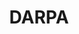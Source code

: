 ---
# This topic lives at
# https://digital.gov/topics/darpa

slug: "darpa"

# Topic Title
title: "DARPA"

# description — keep it short and clear
summary: ""


# Weight
weight: 1

# For more information on managing topics,
# see https://github.com/GSA/digitalgov.gov/wiki
---